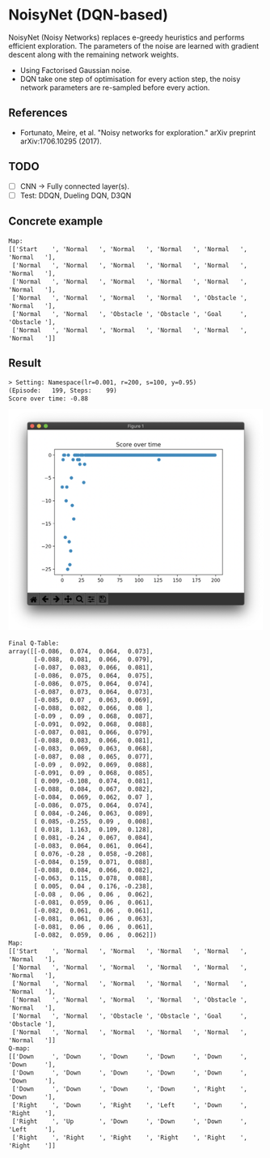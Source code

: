 # NoisyNet (DQN-based)

NoisyNet (Noisy Networks) replaces e-greedy heuristics and performs efficient exploration.
The parameters of the noise are learned with gradient descent along with the remaining network weights.

* Using Factorised Gaussian noise.
* DQN take one step of optimisation for every action step, the noisy network parameters are re-sampled before every action.

## References

* Fortunato, Meire, et al. "Noisy networks for exploration." arXiv preprint arXiv:1706.10295 (2017).

## TODO

- [ ] CNN -> Fully connected layer(s).
- [ ] Test: DDQN, Dueling DQN, D3QN

## Concrete example

```
Map:
[['Start    ', 'Normal   ', 'Normal   ', 'Normal   ', 'Normal   ', 'Normal   '],
 ['Normal   ', 'Normal   ', 'Normal   ', 'Normal   ', 'Normal   ', 'Normal   '],
 ['Normal   ', 'Normal   ', 'Normal   ', 'Normal   ', 'Normal   ', 'Normal   '],
 ['Normal   ', 'Normal   ', 'Normal   ', 'Normal   ', 'Obstacle ', 'Normal   '],
 ['Normal   ', 'Normal   ', 'Obstacle ', 'Obstacle ', 'Goal     ', 'Obstacle '],
 ['Normal   ', 'Normal   ', 'Normal   ', 'Normal   ', 'Normal   ', 'Normal   ']]
```

## Result

```
> Setting: Namespace(lr=0.001, r=200, s=100, y=0.95)
(Episode:   199, Steps:    99)
Score over time: -0.88
```

![Gs](./images/Gs.png)

```
Final Q-Table:
array([[-0.086,  0.074,  0.064,  0.073],
       [-0.088,  0.081,  0.066,  0.079],
       [-0.087,  0.083,  0.066,  0.081],
       [-0.086,  0.075,  0.064,  0.075],
       [-0.086,  0.075,  0.064,  0.074],
       [-0.087,  0.073,  0.064,  0.073],
       [-0.085,  0.07 ,  0.063,  0.069],
       [-0.088,  0.082,  0.066,  0.08 ],
       [-0.09 ,  0.09 ,  0.068,  0.087],
       [-0.091,  0.092,  0.068,  0.088],
       [-0.087,  0.081,  0.066,  0.079],
       [-0.088,  0.083,  0.066,  0.081],
       [-0.083,  0.069,  0.063,  0.068],
       [-0.087,  0.08 ,  0.065,  0.077],
       [-0.09 ,  0.092,  0.069,  0.088],
       [-0.091,  0.09 ,  0.068,  0.085],
       [ 0.009, -0.108,  0.074,  0.081],
       [-0.088,  0.084,  0.067,  0.082],
       [-0.084,  0.069,  0.062,  0.07 ],
       [-0.086,  0.075,  0.064,  0.074],
       [ 0.084, -0.246,  0.063,  0.089],
       [ 0.085, -0.255,  0.09 ,  0.008],
       [ 0.018,  1.163,  0.109,  0.128],
       [ 0.081, -0.24 ,  0.067,  0.084],
       [-0.083,  0.064,  0.061,  0.064],
       [ 0.076, -0.28 ,  0.058, -0.208],
       [-0.084,  0.159,  0.071,  0.088],
       [-0.088,  0.084,  0.066,  0.082],
       [-0.063,  0.115,  0.078,  0.088],
       [ 0.005,  0.04 ,  0.176, -0.238],
       [-0.08 ,  0.06 ,  0.06 ,  0.062],
       [-0.081,  0.059,  0.06 ,  0.061],
       [-0.082,  0.061,  0.06 ,  0.061],
       [-0.081,  0.061,  0.06 ,  0.063],
       [-0.081,  0.06 ,  0.06 ,  0.061],
       [-0.082,  0.059,  0.06 ,  0.062]])
Map:
[['Start    ', 'Normal   ', 'Normal   ', 'Normal   ', 'Normal   ', 'Normal   '],
 ['Normal   ', 'Normal   ', 'Normal   ', 'Normal   ', 'Normal   ', 'Normal   '],
 ['Normal   ', 'Normal   ', 'Normal   ', 'Normal   ', 'Normal   ', 'Normal   '],
 ['Normal   ', 'Normal   ', 'Normal   ', 'Normal   ', 'Obstacle ', 'Normal   '],
 ['Normal   ', 'Normal   ', 'Obstacle ', 'Obstacle ', 'Goal     ', 'Obstacle '],
 ['Normal   ', 'Normal   ', 'Normal   ', 'Normal   ', 'Normal   ', 'Normal   ']]
Q-map:
[['Down     ', 'Down     ', 'Down     ', 'Down     ', 'Down     ', 'Down     '],
 ['Down     ', 'Down     ', 'Down     ', 'Down     ', 'Down     ', 'Down     '],
 ['Down     ', 'Down     ', 'Down     ', 'Down     ', 'Right    ', 'Down     '],
 ['Right    ', 'Down     ', 'Right    ', 'Left     ', 'Down     ', 'Right    '],
 ['Right    ', 'Up       ', 'Down     ', 'Down     ', 'Down     ', 'Left     '],
 ['Right    ', 'Right    ', 'Right    ', 'Right    ', 'Right    ', 'Right    ']]
```

